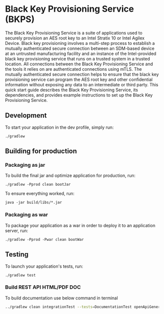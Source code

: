 # Black Key Provisioning Service (BKPS)

The Black Key Provisioning Service is a suite of applications used to securely provision an AES root key to an Intel Stratix 10 or Intel Agilex Device.
Black key provisioning involves a multi-step process to establish a mutually authenticated secure connection between an SDM-based device at an untrusted manufacturing facility and an instance of the Intel-provided black key provisioning service that runs on a trusted system in a trusted location.
All connections between the Black Key Provisioning Service and the tools it relies on are authenticated connections using mTLS.
The mutually authenticated secure connection helps to ensure that the black key provisioning service can program the AES root key and other confidential information without exposing any data to an intermediate or third party.
This quick start guide describes the Black Key Provisioning Service, its dependencies, and provides example instructions to set up the Black Key Provisioning Service.

## Development

To start your application in the dev profile, simply run:

    ./gradlew

## Building for production

### Packaging as jar

To build the final jar and optimize application for production, run:

    ./gradlew -Pprod clean bootJar

To ensure everything worked, run:

    java -jar build/libs/*.jar

### Packaging as war

To package your application as a war in order to deploy it to an application server, run:

    ./gradlew -Pprod -Pwar clean bootWar

## Testing

To launch your application's tests, run:

    ./gradlew test

### Build REST API HTML/PDF DOC

To build documentation use below command in terminal

```bash
../gradlew clean integrationTest --tests=DocumentationTest openApiGenerate asciidoctor
```
